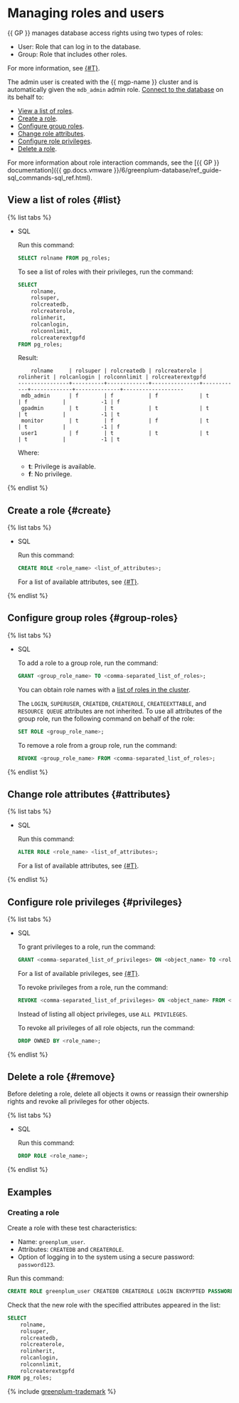 # Managing roles and users

{{ GP }} manages database access rights using two types of roles:

* User: Role that can log in to the database.
* Group: Role that includes other roles.

For more information, see [{#T}](../concepts/cluster-users.md).

The admin user is created with the {{ mgp-name }} cluster and is automatically given the `mdb_admin` admin role. [Connect to the database](connect.md) on its behalf to:

* [View a list of roles](#list).
* [Create a role](#create).
* [Configure group roles](#group-roles).
* [Change role attributes](#attributes).
* [Configure role privileges](#privileges).
* [Delete a role](#remove).

For more information about role interaction commands, see the [{{ GP }} documentation]({{ gp.docs.vmware }}/6/greenplum-database/ref_guide-sql_commands-sql_ref.html).

## View a list of roles {#list}

{% list tabs %}

* SQL

   Run this command:

   ```sql
   SELECT rolname FROM pg_roles;
   ```

   To see a list of roles with their privileges, run the command:

   ```sql
   SELECT
       rolname,
       rolsuper,
       rolcreatedb,
       rolcreaterole,
       rolinherit,
       rolcanlogin,
       rolconnlimit,
       rolcreaterextgpfd
   FROM pg_roles;
   ```

   Result:

   ```text
       rolname     | rolsuper | rolcreatedb | rolcreaterole | rolinherit | rolcanlogin | rolconnlimit | rolcreaterextgpfd
   ----------------+----------+-------------+---------------+------------+-------------+--------------+-------------------
    mdb_admin      | f        | f           | f             | t          | f           |           -1 | f
    gpadmin        | t        | t           | t             | t          | t           |           -1 | t
    monitor        | t        | f           | f             | t          | t           |           -1 | f
    user1          | f        | t           | t             | t          | t           |           -1 | t
   ```

   Where:

   * **t**: Privilege is available.
   * **f**: No privilege.

{% endlist %}

## Create a role {#create}

{% list tabs %}

* SQL

   Run this command:

   ```sql
   CREATE ROLE <role_name> <list_of_attributes>;
   ```

   For a list of available attributes, see [{#T}](../concepts/cluster-users.md#attributes).

{% endlist %}

## Configure group roles {#group-roles}

{% list tabs %}

* SQL

   To add a role to a group role, run the command:

   ```sql
   GRANT <group_role_name> TO <comma-separated_list_of_roles>;
   ```

   You can obtain role names with a [list of roles in the cluster](#list).

   The `LOGIN`, `SUPERUSER`, `CREATEDB`, `CREATEROLE`, `CREATEEXTTABLE`, and `RESOURCE QUEUE` attributes are not inherited. To use all attributes of the group role, run the following command on behalf of the role:

   ```sql
   SET ROLE <group_role_name>;
   ```

   To remove a role from a group role, run the command:

   ```sql
   REVOKE <group_role_name> FROM <comma-separated_list_of_roles>;
   ```

{% endlist %}

## Change role attributes {#attributes}

{% list tabs %}

* SQL

   Run this command:

   ```sql
   ALTER ROLE <role_name> <list_of_attributes>;
   ```

   For a list of available attributes, see [{#T}](../concepts/cluster-users.md#attributes).

{% endlist %}

## Configure role privileges {#privileges}

{% list tabs %}

* SQL

   To grant privileges to a role, run the command:

   ```sql
   GRANT <comma-separated_list_of_privileges> ON <object_name> TO <role_name>;
   ```

   For a list of available privileges, see [{#T}](../concepts/cluster-users.md#privileges).

   To revoke privileges from a role, run the command:

   ```sql
   REVOKE <comma-separated_list_of_privileges> ON <object_name> FROM <role_name>;
   ```

   Instead of listing all object privileges, use `ALL PRIVILEGES`.

   To revoke all privileges of all role objects, run the command:

   ```sql
   DROP OWNED BY <role_name>;
   ```

{% endlist %}

## Delete a role {#remove}

Before deleting a role, delete all objects it owns or reassign their ownership rights and revoke all privileges for other objects.

{% list tabs %}

* SQL

   Run this command:

   ```sql
   DROP ROLE <role_name>;
   ```

{% endlist %}

## Examples

### Creating a role

Create a role with these test characteristics:

* Name: `greenplum_user`.
* Attributes: `CREATEDB` and `CREATEROLE`.
* Option of logging in to the system using a secure password: `password123`.

Run this command:

```sql
CREATE ROLE greenplum_user CREATEDB CREATEROLE LOGIN ENCRYPTED PASSWORD 'password123';
```

Check that the new role with the specified attributes appeared in the list:

```sql
SELECT
    rolname,
    rolsuper,
    rolcreatedb,
    rolcreaterole,
    rolinherit,
    rolcanlogin,
    rolconnlimit,
    rolcreaterextgpfd
FROM pg_roles;
```

{% include [greenplum-trademark](../../_includes/mdb/mgp/trademark.md) %}
